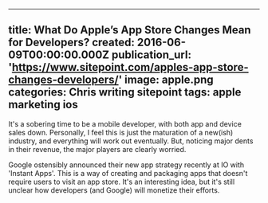   - --
title: What Do Apple’s App Store Changes Mean for Developers?
created: 2016-06-09T00:00:00.000Z
publication_url: 'https://www.sitepoint.com/apples-app-store-changes-developers/'
image: apple.png
categories: Chris writing sitepoint
tags: apple marketing ios
---

It's a sobering time to be a mobile developer, with both app and device sales down. Personally, I feel this is just the maturation of a new(ish) industry, and everything will work out eventually. But, noticing major dents in their revenue, the major players are clearly worried.

Google ostensibly announced their new app strategy recently at IO with 'Instant Apps'. This is a way of creating and packaging apps that doesn't require users to visit an app store. It's an interesting idea, but it's still unclear how developers (and Google) will monetize their efforts.
